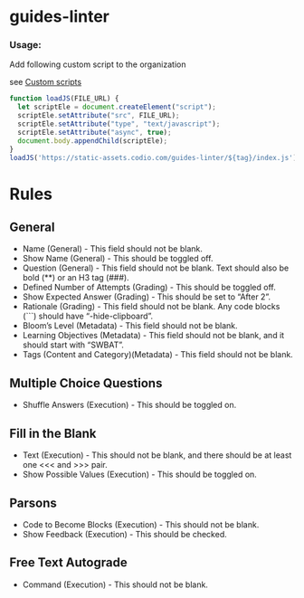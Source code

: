 # guides-linter

### Usage:

Add following custom script to the organization

see [Custom scripts](https://docs.codio.com/instructors/admin/organization/enable-custom-script.html)


```javascript
function loadJS(FILE_URL) {
  let scriptEle = document.createElement("script");
  scriptEle.setAttribute("src", FILE_URL);
  scriptEle.setAttribute("type", "text/javascript");
  scriptEle.setAttribute("async", true);
  document.body.appendChild(scriptEle);
}
loadJS('https://static-assets.codio.com/guides-linter/${tag}/index.js');
```


# Rules

## General
  * Name (General) - This field should not be blank.
  * Show Name (General) - This should be toggled off.
  * Question (General) - This field should not be blank. Text should also be bold (**) or an H3 tag (###).
  * Defined Number of Attempts (Grading) - This should be toggled off.
  * Show Expected Answer (Grading) - This should be set to “After 2”.
  * Rationale (Grading) - This field should not be blank. Any code blocks (```) should have “-hide-clipboard”.
  * Bloom’s Level (Metadata) - This field should not be blank.
  * Learning Objectives (Metadata) - This field should not be blank, and it should start with “SWBAT”.
  * Tags (Content and Category)(Metadata) - This field should not be blank.

## Multiple Choice Questions
  * Shuffle Answers (Execution) - This should be toggled on.

## Fill in the Blank
  * Text (Execution) - This should not be blank, and there should be at least one <<< and >>> pair.
  * Show Possible Values (Execution) - This should be toggled on.

## Parsons
  * Code to Become Blocks (Execution) - This should not be blank.
  * Show Feedback (Execution) - This should be checked.

## Free Text Autograde
  * Command (Execution) - This should not be blank.
